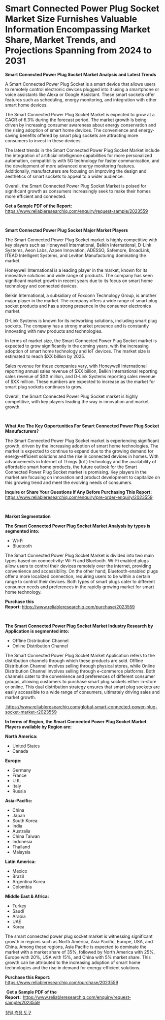 <p><h1>Smart Connected Power Plug Socket Market Size Furnishes Valuable Information Encompassing Market Share, Market Trends, and Projections Spanning from 2024 to 2031</h1></p><p><strong>Smart Connected Power Plug Socket Market Analysis and Latest Trends</strong></p>
<p><p>A Smart Connected Power Plug Socket is a smart device that allows users to remotely control electronic devices plugged into it using a smartphone or voice assistants like Alexa or Google Assistant. These smart sockets offer features such as scheduling, energy monitoring, and integration with other smart home devices.</p><p>The Smart Connected Power Plug Socket Market is expected to grow at a CAGR of 6.3% during the forecast period. The market growth is being driven by increasing consumer awareness about energy conservation and the rising adoption of smart home devices. The convenience and energy-saving benefits offered by smart plug sockets are attracting more consumers to invest in these devices.</p><p>The latest trends in the Smart Connected Power Plug Socket Market include the integration of artificial intelligence capabilities for more personalized automation, compatibility with 5G technology for faster communication, and the development of more advanced energy monitoring features. Additionally, manufacturers are focusing on improving the design and aesthetics of smart sockets to appeal to a wider audience.</p><p>Overall, the Smart Connected Power Plug Socket Market is poised for significant growth as consumers increasingly seek to make their homes more efficient and connected.</p></p>
<p><strong>Get a Sample PDF of the Report:&nbsp;</strong> <a href="https://www.reliableresearchiq.com/enquiry/request-sample/2023559">https://www.reliableresearchiq.com/enquiry/request-sample/2023559</a></p>
<p>&nbsp;</p>
<p><strong>Smart Connected Power Plug Socket Major Market Players</strong></p>
<p><p>The Smart Connected Power Plug Socket market is highly competitive with key players such as Honeywell International, Belkin International, D-Link Systems, Aeon Labs, Azpen Innovation, ADESSO, Safemore, BroadLink, ITEAD Intelligent Systems, and Leviton Manufacturing dominating the market. </p><p>Honeywell International is a leading player in the market, known for its innovative solutions and wide range of products. The company has seen significant market growth in recent years due to its focus on smart home technology and connected devices. </p><p>Belkin International, a subsidiary of Foxconn Technology Group, is another major player in the market. The company offers a wide range of smart plug socket products and has a strong presence in the consumer electronics market.</p><p>D-Link Systems is known for its networking solutions, including smart plug sockets. The company has a strong market presence and is constantly innovating with new products and technologies.</p><p>In terms of market size, the Smart Connected Power Plug Socket market is expected to grow significantly in the coming years, with the increasing adoption of smart home technology and IoT devices. The market size is estimated to reach $XX billion by 2025.</p><p>Sales revenue for these companies vary, with Honeywell International reporting annual sales revenue of $XX billion, Belkin International reporting sales revenue of $XX million, and D-Link Systems reporting sales revenue of $XX million. These numbers are expected to increase as the market for smart plug sockets continues to grow. </p><p>Overall, the Smart Connected Power Plug Socket market is highly competitive, with key players leading the way in innovation and market growth.</p></p>
<p>&nbsp;</p>
<p><strong>What Are The Key Opportunities For Smart Connected Power Plug Socket Manufacturers?</strong></p>
<p><p>The Smart Connected Power Plug Socket market is experiencing significant growth, driven by the increasing adoption of smart home technologies. The market is expected to continue to expand due to the growing demand for energy-efficient solutions and the rise in connected devices in homes. With advancements in Internet of Things (IoT) technology and the availability of affordable smart home products, the future outlook for the Smart Connected Power Plug Socket market is promising. Key players in the market are focusing on innovation and product development to capitalize on this growing trend and meet the evolving needs of consumers.</p></p>
<p><strong>Inquire or Share Your Questions If Any Before Purchasing This Report:</strong> <a href="https://www.reliableresearchiq.com/enquiry/pre-order-enquiry/2023559">https://www.reliableresearchiq.com/enquiry/pre-order-enquiry/2023559</a></p>
<p>&nbsp;</p>
<p><strong>Market Segmentation</strong></p>
<p><strong>The Smart Connected Power Plug Socket Market Analysis by types is segmented into:</strong></p>
<p><ul><li>Wi-Fi</li><li>Bluetooth</li></ul></p>
<p><p>The Smart Connected Power Plug Socket Market is divided into two main types based on connectivity: Wi-Fi and Bluetooth. Wi-Fi enabled plugs allow users to control their devices remotely over the internet, providing convenience and accessibility. On the other hand, Bluetooth-enabled plugs offer a more localized connection, requiring users to be within a certain range to control their devices. Both types of smart plugs cater to different consumer needs and preferences in the rapidly growing market for smart home technology.</p></p>
<p><strong>Purchase this Report:&nbsp;</strong><a href="https://www.reliableresearchiq.com/purchase/2023559">https://www.reliableresearchiq.com/purchase/2023559</a></p>
<p>&nbsp;</p>
<p><strong>The Smart Connected Power Plug Socket Market Industry Research by Application is segmented into:</strong></p>
<p><ul><li>Offline Distribution Channel</li><li>Online Distribution Channel</li></ul></p>
<p><p>The Smart Connected Power Plug Socket Market Application refers to the distribution channels through which these products are sold. Offline Distribution Channel involves selling through physical stores, while Online Distribution Channel involves selling through e-commerce platforms. Both channels cater to the convenience and preferences of different consumer groups, allowing customers to purchase smart plug sockets either in-store or online. This dual distribution strategy ensures that smart plug sockets are easily accessible to a wide range of consumers, ultimately driving sales and market growth.</p></p>
<p><a href="https://www.reliableresearchiq.com/global-smart-connected-power-plug-socket-market-r2023559">&nbsp;https://www.reliableresearchiq.com/global-smart-connected-power-plug-socket-market-r2023559</a></p>
<p><strong>In terms of Region, the Smart Connected Power Plug Socket Market Players available by Region are:</strong></p>
<p>
    <p> <strong> North America: </strong>
        <ul>
            <li>United States</li>
            <li>Canada</li>
        </ul>
        </p> 
    <p> <strong> Europe: </strong>
        <ul>
            <li>Germany</li>
            <li>France</li>
            <li>U.K.</li>
            <li>Italy</li>
            <li>Russia</li>
        </ul>
        </p> 
    <p> <strong> Asia-Pacific: </strong>
        <ul>
            <li>China</li>
            <li>Japan</li>
            <li>South Korea</li>
            <li>India</li>
            <li>Australia</li>
            <li>China Taiwan</li>
            <li>Indonesia</li>
            <li>Thailand</li>
            <li>Malaysia</li>
        </ul>
        </p> 
    <p> <strong> Latin America: </strong>
        <ul>
            <li>Mexico</li>
            <li>Brazil</li>
            <li>Argentina Korea</li>
            <li>Colombia</li>
        </ul>
        </p> 
    <p> <strong> Middle East & Africa: </strong>
        <ul>
            <li>Turkey</li>
            <li>Saudi</li>
            <li>Arabia</li>
            <li>UAE</li>
            <li>Korea</li>
        </ul>
    </p>
    </p>
<p><p>The smart connected power plug socket market is witnessing significant growth in regions such as North America, Asia Pacific, Europe, USA, and China. Among these regions, Asia Pacific is expected to dominate the market with a market share of 35%, followed by North America with 25%, Europe with 20%, USA with 15%, and China with 5% market share. This growth can be attributed to the increasing adoption of smart home technologies and the rise in demand for energy-efficient solutions.</p></p>
<p><strong>Purchase this Report: </strong><a href="https://www.reliableresearchiq.com/purchase/2023559">https://www.reliableresearchiq.com/purchase/2023559</a></p>
<p>&nbsp;<strong>Get a Sample PDF of the Report:&nbsp;&nbsp;</strong><a href="https://www.reliableresearchiq.com/enquiry/request-sample/2023559">https://www.reliableresearchiq.com/enquiry/request-sample/2023559</a></p>
<p><strong></strong></p>
<p><p><a href="https://github.com/erwindropdead54/Market-Research-Report-List-1/blob/main/20434112570.md">정밀 측정 도구</a></p></p>